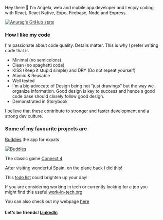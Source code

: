 <!-- [![Angeliki is a coffee spectrum](https://github.com/patrinoua/patrinoua/blob/master/rainbow%20-%20da%20coffee!!!.jpg)](https://www.angelapatrinou.com) -->


Hey there 👋 I'm Angela, web and mobile app developer and I enjoy coding with React, React Native, Expo, Firebase, Node and Express. 

[![Anurag's GitHub stats](https://github-readme-stats.vercel.app/api?username=patrinoua&show_icons=true&theme=cobalt)](https://github.com/anuraghazra/github-readme-stats)

### How I like my code
I'm passionate about code quality. Details matter. This is why I prefer writing code that is
- Minimal (no semicolons)
- Clean (no spaghetti code)
- KISS (Keep it stupid simple) and DRY (Do not repeat yourself)
- Atomic & Reusable
- Well tested
- I'm a big advocate of Design being not "just drawings" but the way we organize information. Good design is key to success and hence a good code base should closely follow good design.
- Demonstrated in Storybook  

I believe that these contribute to stronger and faster development and a strong dev culture.

<!-- On my free time I like playing ping pong and I even made an app about it! [PingPongBuddies](https://ppb-firebase-hosting.web.app/)  -->

### Some of my favourite projects are 

[Buddies](https://buddies-app.com/) the app for expats 

[![Buddies](https://firebasestorage.googleapis.com/v0/b/buddies-website-cbfca.appspot.com/o/buddies-%20banner.png?alt=media&token=6bd5c864-2a85-4692-82db-a65e56ea9c57)](https://buddies-app.com)

<!-- [PinApp](https://pinapp-spiced.herokuapp.com/) -->

The classic game [Connect 4](https://connect4-spiced.herokuapp.com/)

After visiting wonderful Spain, on the plane back I did [this](http://angeliki-spain.herokuapp.com/)! 

This [todo list](https://react-to-do-9bcf2.web.app/) could brighten up your day!

If you are considering working in tech or currently looking for a job you might find this useful [work-in-tech.org](https://work-in-tech.org)

<!-- I'm always interested in new projects so let me know if you have something in mind! -->

You can also check out my webpage [here](http://angelapatrinou.com/)

#### Let's be friends! [LinkedIn](https://www.linkedin.com/in/patrinoua/)

<!--
**patrinoua/patrinoua** is a ✨ _special_ ✨ repository because its `README.md` (this file) appears on your GitHub profile.

Here are some ideas to get you started:

- 🔭 I’m currently working on ...
- 🌱 I’m currently learning ...
- 👯 I’m looking to collaborate on ...
- 🤔 I’m looking for help with ...
- 💬 Ask me about ...
- 📫 How to reach me: ...
- 😄 Pronouns: ...
- ⚡ Fun fact: ...


- 👯 I’m always looking to collaborate on interesting React or React Native Projects, and usually do something on the side as well!

-->
